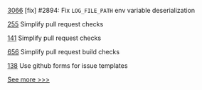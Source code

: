 
[3066](https://github.com/hyperledger/iroha/pull/3066) [fix] #2894: Fix `LOG_FILE_PATH` env variable deserialization

[255](https://github.com/hyperledger/fabric-sdk-java/pull/255) Simplify pull request checks

[141](https://github.com/hyperledger/fabric-gateway-java/pull/141) Simplify pull request checks

[656](https://github.com/hyperledger/fabric-sdk-node/pull/656) Simplify pull request build checks

[138](https://github.com/hyperledger-labs/hlf-operator/pull/138) Use github forms for issue templates


[See more >>>](https://start-here.hyperledger.org/pull-requests)

